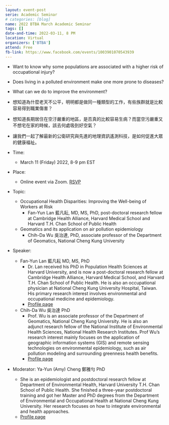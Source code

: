 ```yaml
---
layout: event-post
serie: Academic Seminar
# categories: [blog]
name: 2022 BTBA March Academic Seminar
tags: []
date-and-time: 2022-03-11, 8 PM 
location: Virtual
organizers: ['BTBA']
attend: Free
fb-link: https://www.facebook.com/events/1003901070543939
---
```


- Want to know why some populations are associated with a higher risk of occupational injury?
- Does living in a polluted environment make one more prone to diseases?
- What can we do to improve the environment?
- 想知道為什麼老天不公平，明明都是做同一種類型的工作，有些族群就是比較容易得到職業傷害？
- 想知道長期居住在空汙嚴重的地區，是否真的比較容易生病？而當空污嚴重又不想宅在家的時候，該去何處吸到好空氣？
- 讓我們一起了解最新的公衛研究與先進的地理資訊遙測科技，是如何促進大眾的健康福祉。


- Time:
    - March 11 (Friday) 2022, 8-9 pm EST
- Place:
    - Online event via Zoom. [RSVP](https://l.facebook.com/l.php?u=https%3A%2F%2Fharvard.zoom.us%2Fmeeting%2Fregister%2FtJYkf-iuqz0rG9WAaqEpw_R-AVEB_9RGqdCd%3Ffbclid%3DIwAR0MY1AoeouSCNojn_JW8V5jz-C6Je85ULC1b2pdiuS8noYkGCzI5HHE22w&h=AT1Iw34BuHMC-fFE3oloRPdHoaJly2Y9h9-Ncasmzwjd7AuyYcbzH3koKGWfKGrxbLMwma16tNmh6HKyQG9wiAoG00AWDZNczWwcr0S9OOC7VA0M6qe7sm7Qh79EH_KUcB4qFtJiDg&__tn__=q&c[0]=AT2jI_IvQZpJ__k58fA6MI-IB9hbzoOIvbpeE4n3bg2o8jeZl0SWcZr1xTvSFIGD3jGARy93ZWVvLQIbKb7SnCaK0smi7yp6B9bznUBLeGOAjdU5X6APhvSYpSxm74bE735ptZvtzGbgXaUrhvlwg9Md)
- Topic:
    - Occupational Health Disparities: Improving the Well-being of Workers at Risk
        - Fan-Yun Lan 藍凡耘, MD, MS, PhD, post-doctoral research fellow at Cambridge Health Alliance, Harvard Medical School and Harvard T.H. Chan School of Public Health
    - Geomatics and its application on air pollution epidemiology
        - Chih-Da Wu 吳治達, PhD, associate professor of the Department of Geomatics, National Cheng Kung University
- Speaker:
    - Fan-Yun Lan 藍凡耘 MD, MS, PhD
        - Dr. Lan received his PhD in Population Health Sciences at Harvard University, and is now a post-doctoral research fellow at Cambridge Health Alliance, Harvard Medical School, and Harvard T.H. Chan School of Public Health. He is also an occupational physician at National Cheng Kung University Hospital, Taiwan. His primary research interest involves environmental and occupational medicine and epidemiology.
        - [Profile page](https://l.facebook.com/l.php?u=https%3A%2F%2Fconnects.catalyst.harvard.edu%2FProfiles%2Fdisplay%2FPerson%2F161616%3Ffbclid%3DIwAR3TNH4PKvNCi2EDbB58g2rmEGPp8hYEH5sdDKOzpjmB3rGmJoIxH7Ix6P4&h=AT1zg6KFI-iOyaKGx8Xjayxk65A6VGNeesYz-BvQ2FkBHin2H2ldATQa9ewL8bDBWbf5Q2UIFUOkq4wcB0Lw9tUSg2OdeBq198J1DdZ6OFdc88JHeHHOCrhbE29VhvB_1yIb5vfZOg&__tn__=q&c[0]=AT2jI_IvQZpJ__k58fA6MI-IB9hbzoOIvbpeE4n3bg2o8jeZl0SWcZr1xTvSFIGD3jGARy93ZWVvLQIbKb7SnCaK0smi7yp6B9bznUBLeGOAjdU5X6APhvSYpSxm74bE735ptZvtzGbgXaUrhvlwg9Md)
    - Chih-Da Wu 吳治達 PhD
        - Prof. Wu is an associate professor of the Department of Geomatics, National Cheng Kung University. He is also an adjunct research fellow of the National Institute of Environmental Health Sciences, National Health Research Institutes. Prof Wu’s research interest mainly focuses on the application of geographic information systems (GIS) and remote sensing technologies on environmental epidemiology, such as air pollution modeling and surrounding greenness health benefits.
        - [Profile page](https://l.facebook.com/l.php?u=https%3A%2F%2Fsites.google.com%2Fview%2Fgeh-ncku2%2Fhome%3Ffbclid%3DIwAR0LaNIEib6odU0kXUSyuubChkBub9WvrsWQnlSSW4zZhPdx_Yv64vN_a1o&h=AT1_An-uCCJX56XpXSoLn8ITm5ArOEFkUYzC49wiKwRGGzWd4A0sMZxjs8ALmo3dKU4W2_dpDkP48Jn7cbfjm_Zlct6LuiBnScM6k8sGJ3xuHFKIRN9y2tr9wE8XRAr952ujAsXepA&__tn__=q&c[0]=AT2jI_IvQZpJ__k58fA6MI-IB9hbzoOIvbpeE4n3bg2o8jeZl0SWcZr1xTvSFIGD3jGARy93ZWVvLQIbKb7SnCaK0smi7yp6B9bznUBLeGOAjdU5X6APhvSYpSxm74bE735ptZvtzGbgXaUrhvlwg9Md)

- Moderator: Ya-Yun (Amy) Cheng 鄭雅勻 PhD
    - She is an epidemiologist and postdoctoral research fellow at Department of Environmental Health, Harvard University T.H. Chan School of Public Health. She finished a three-year postdoctoral training and got her Master and PhD degrees from the Department of Environmental and Occupational Health at National Cheng Kung University. Her research focuses on how to integrate environmental and health approaches.
    - [Profile page](https://l.facebook.com/l.php?u=https%3A%2F%2Forcid.org%2F0000-0003-2571-4707%3Ffbclid%3DIwAR047aAhh-SCXi6RtGmcJvfz9eaccEey9w8ew7XkCRLwtU7gmWeOmnLLGYk&h=AT3ydsJjKrWQb-XQWFqDZJcxkAHerY31sY7ughMzWCVl8sV8UW05Wmotk_fA7oM3QRmyAGJ0ZsFi1gZfD9uiHOtGsxOXXoQ4bUPVOSYuPTh_zB1KPCow4Na9_SS_wntc-kMWpaRsoA&__tn__=q&c[0]=AT2jI_IvQZpJ__k58fA6MI-IB9hbzoOIvbpeE4n3bg2o8jeZl0SWcZr1xTvSFIGD3jGARy93ZWVvLQIbKb7SnCaK0smi7yp6B9bznUBLeGOAjdU5X6APhvSYpSxm74bE735ptZvtzGbgXaUrhvlwg9Md)